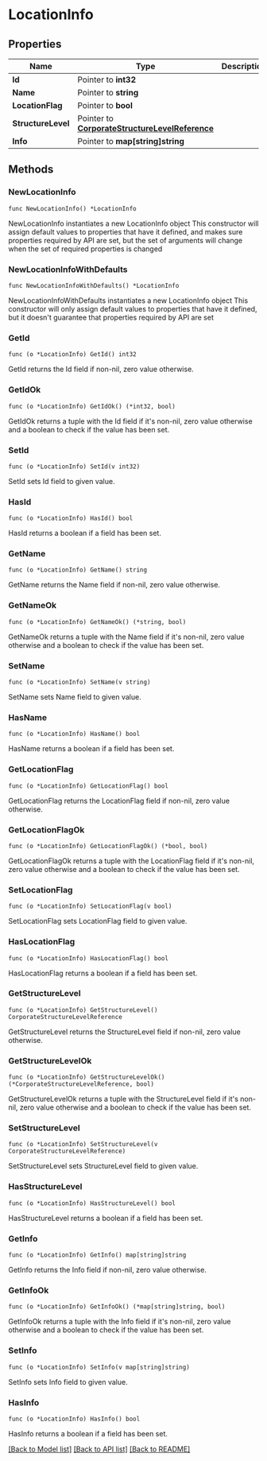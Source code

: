 # LocationInfo

## Properties

Name | Type | Description | Notes
------------ | ------------- | ------------- | -------------
**Id** | Pointer to **int32** |  | [optional] 
**Name** | Pointer to **string** |  | [optional] 
**LocationFlag** | Pointer to **bool** |  | [optional] 
**StructureLevel** | Pointer to [**CorporateStructureLevelReference**](CorporateStructureLevelReference.md) |  | [optional] 
**Info** | Pointer to **map[string]string** |  | [optional] 

## Methods

### NewLocationInfo

`func NewLocationInfo() *LocationInfo`

NewLocationInfo instantiates a new LocationInfo object
This constructor will assign default values to properties that have it defined,
and makes sure properties required by API are set, but the set of arguments
will change when the set of required properties is changed

### NewLocationInfoWithDefaults

`func NewLocationInfoWithDefaults() *LocationInfo`

NewLocationInfoWithDefaults instantiates a new LocationInfo object
This constructor will only assign default values to properties that have it defined,
but it doesn't guarantee that properties required by API are set

### GetId

`func (o *LocationInfo) GetId() int32`

GetId returns the Id field if non-nil, zero value otherwise.

### GetIdOk

`func (o *LocationInfo) GetIdOk() (*int32, bool)`

GetIdOk returns a tuple with the Id field if it's non-nil, zero value otherwise
and a boolean to check if the value has been set.

### SetId

`func (o *LocationInfo) SetId(v int32)`

SetId sets Id field to given value.

### HasId

`func (o *LocationInfo) HasId() bool`

HasId returns a boolean if a field has been set.

### GetName

`func (o *LocationInfo) GetName() string`

GetName returns the Name field if non-nil, zero value otherwise.

### GetNameOk

`func (o *LocationInfo) GetNameOk() (*string, bool)`

GetNameOk returns a tuple with the Name field if it's non-nil, zero value otherwise
and a boolean to check if the value has been set.

### SetName

`func (o *LocationInfo) SetName(v string)`

SetName sets Name field to given value.

### HasName

`func (o *LocationInfo) HasName() bool`

HasName returns a boolean if a field has been set.

### GetLocationFlag

`func (o *LocationInfo) GetLocationFlag() bool`

GetLocationFlag returns the LocationFlag field if non-nil, zero value otherwise.

### GetLocationFlagOk

`func (o *LocationInfo) GetLocationFlagOk() (*bool, bool)`

GetLocationFlagOk returns a tuple with the LocationFlag field if it's non-nil, zero value otherwise
and a boolean to check if the value has been set.

### SetLocationFlag

`func (o *LocationInfo) SetLocationFlag(v bool)`

SetLocationFlag sets LocationFlag field to given value.

### HasLocationFlag

`func (o *LocationInfo) HasLocationFlag() bool`

HasLocationFlag returns a boolean if a field has been set.

### GetStructureLevel

`func (o *LocationInfo) GetStructureLevel() CorporateStructureLevelReference`

GetStructureLevel returns the StructureLevel field if non-nil, zero value otherwise.

### GetStructureLevelOk

`func (o *LocationInfo) GetStructureLevelOk() (*CorporateStructureLevelReference, bool)`

GetStructureLevelOk returns a tuple with the StructureLevel field if it's non-nil, zero value otherwise
and a boolean to check if the value has been set.

### SetStructureLevel

`func (o *LocationInfo) SetStructureLevel(v CorporateStructureLevelReference)`

SetStructureLevel sets StructureLevel field to given value.

### HasStructureLevel

`func (o *LocationInfo) HasStructureLevel() bool`

HasStructureLevel returns a boolean if a field has been set.

### GetInfo

`func (o *LocationInfo) GetInfo() map[string]string`

GetInfo returns the Info field if non-nil, zero value otherwise.

### GetInfoOk

`func (o *LocationInfo) GetInfoOk() (*map[string]string, bool)`

GetInfoOk returns a tuple with the Info field if it's non-nil, zero value otherwise
and a boolean to check if the value has been set.

### SetInfo

`func (o *LocationInfo) SetInfo(v map[string]string)`

SetInfo sets Info field to given value.

### HasInfo

`func (o *LocationInfo) HasInfo() bool`

HasInfo returns a boolean if a field has been set.


[[Back to Model list]](../README.md#documentation-for-models) [[Back to API list]](../README.md#documentation-for-api-endpoints) [[Back to README]](../README.md)


